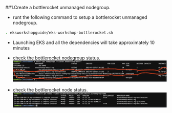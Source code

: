 ##1.Create a bottlerocket unmanaged nodegroup.
* runt the following command to setup a bottlerocket unmanaged nodegroup.
```bash
. eksworkshopguide/eks-workshop-bottlerocket.sh

```
* Launching EKS and all the dependencies will take approximately 10 minutes

* check the bottlerocket nodegroup status.
![Bottlerocket](./screenshots/5-Bottlerocket.png)

* check the bottlerocket node status.
![Bottlerocket](./screenshots/5-Bottlerocket-node.png)
